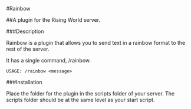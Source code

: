 #Rainbow

##A plugin for the Rising World server.

###Description

Rainbow is a plugin that allows you to send text in a rainbow format to the rest of the server.

It has a single command, /rainbow.

```
USAGE: /rainbow <message>
```

###Installation

Place the folder for the plugin in the scripts folder of your server. The scripts folder should be at
the same level as your start script.
